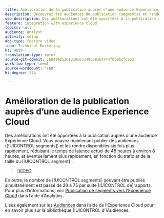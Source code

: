 ```yaml
---
title: Amélioration de la publication auprès d’une audience Experience Cloud
description: Découvrez les audiences de publication (segments) et rendez-les disponibles plus rapidement que jamais.
seo-description: Des améliorations ont été apportées à la publication auprès d’une audience Experience Cloud. Vous pouvez désormais publier des audiences (segments) et les rendre disponibles six fois plus rapidement, réduisant le temps de latence actuel de 48 heures à environ 8 heures, voire plus rapidement, en fonction du trafic et de la taille du segment.
feature: integration with experience cloud
topics: null
audience: analyst
activity: setup
doc-type: feature video
team: Technical Marketing
kt: 4819
translation-type: tm+mt
source-git-commit: 56049a25261318663349309164744fbb9bcfc952
workflow-type: tm+mt
source-wordcount: '169'
ht-degree: 27%

---
```



# Amélioration de la publication auprès d’une audience Experience Cloud

Des améliorations ont été apportées à la publication auprès d’une audience Experience Cloud. Vous pouvez maintenant publier des audiences ([!UICONTROL segments]) et les rendre disponibles six fois plus rapidement, réduisant le temps de latence actuel de 48 heures à environ 8 heures, et éventuellement plus rapidement, en fonction du trafic et de la taille du [!UICONTROL segment] .

>[!VIDEO](https://video.tv.adobe.com/v/32842/?quality=12)

En outre, le nombre de [!UICONTROL segments] pouvant être publiés simultanément est passé de 20 à 75 par suite [!UICONTROL de]rapports.
Pour plus d’informations, voir [Publication de segments vers l’Experience Cloud](https://docs.adobe.com/content/help/fr-FR/analytics/components/segmentation/segmentation-workflow/seg-publish.html) dans l’aide d’Analytics.

Lisez également sur les [Audiences](https://docs.adobe.com/content/help/fr-FR/core-services/interface/audiences/audience-library.html) dans l’aide de l’Experience Cloud pour en savoir plus sur la bibliothèque [!UICONTROL d’]Audiences.
